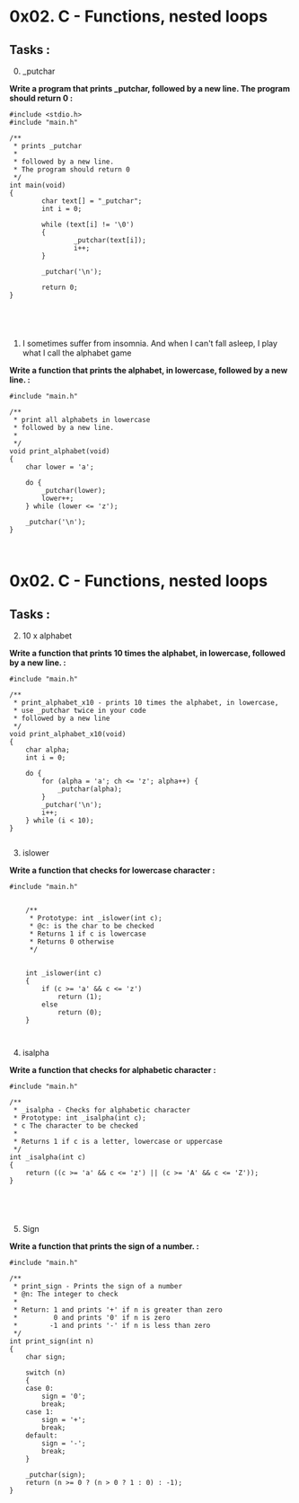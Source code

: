 # 0x02. C - Functions, nested loops
## Tasks :
0. _putchar 

**Write a program that prints _putchar, followed by a new line.
The program should return 0 :**

```
#include <stdio.h>
#include "main.h"

/**
 * prints _putchar
 *
 * followed by a new line.
 * The program should return 0
 */
int main(void)
{
        char text[] = "_putchar";
        int i = 0;

        while (text[i] != '\0')
        {
                _putchar(text[i]);
                i++;
        }

        _putchar('\n');

        return 0;
}





```

1. I sometimes suffer from insomnia. And when I can't fall asleep, I play what I call the alphabet game

**Write a function that prints the alphabet, in lowercase, followed by a new line. :**

```
#include "main.h"

/**
 * print all alphabets in lowercase
 * followed by a new line.
 * 
 */
void print_alphabet(void)
{
    char lower = 'a';

    do {
        _putchar(lower);
        lower++;
    } while (lower <= 'z');

    _putchar('\n');
}



```

# 0x02. C - Functions, nested loops
## Tasks :
2. 10 x alphabet

**Write a function that prints 10 times the alphabet, in lowercase, followed by a new line. :**

```
#include "main.h"

/**
 * print_alphabet_x10 - prints 10 times the alphabet, in lowercase, 
 * use _putchar twice in your code
 * followed by a new line
 */
void print_alphabet_x10(void)
{
    char alpha;
    int i = 0;

    do {
        for (alpha = 'a'; ch <= 'z'; alpha++) {
            _putchar(alpha);
        }
        _putchar('\n');
        i++;
    } while (i < 10);
}


```
3. islower

**Write a function that checks for lowercase character :**

```
#include "main.h"


	/**
	 * Prototype: int _islower(int c);
	 * @c: is the char to be checked
	 * Returns 1 if c is lowercase
     * Returns 0 otherwise
	 */


	int _islower(int c)
	{
		if (c >= 'a' && c <= 'z')
			return (1);
		else
			return (0);
	}



```
4. isalpha

**Write a function that checks for alphabetic character  :**

```
#include "main.h"

/**
 * _isalpha - Checks for alphabetic character
 * Prototype: int _isalpha(int c);
 * c The character to be checked
 *
 * Returns 1 if c is a letter, lowercase or uppercase
 */
int _isalpha(int c)
{
	return ((c >= 'a' && c <= 'z') || (c >= 'A' && c <= 'Z'));
}





```
5. Sign

**Write a function that prints the sign of a number.  :**

```
#include "main.h"

/**
 * print_sign - Prints the sign of a number
 * @n: The integer to check
 *
 * Return: 1 and prints '+' if n is greater than zero
 *         0 and prints '0' if n is zero
 *        -1 and prints '-' if n is less than zero
 */
int print_sign(int n)
{
	char sign;

	switch (n)
	{
	case 0:
		sign = '0';
		break;
	case 1:
		sign = '+';
		break;
	default:
		sign = '-';
		break;
	}

	_putchar(sign);
	return (n >= 0 ? (n > 0 ? 1 : 0) : -1);
}

```
